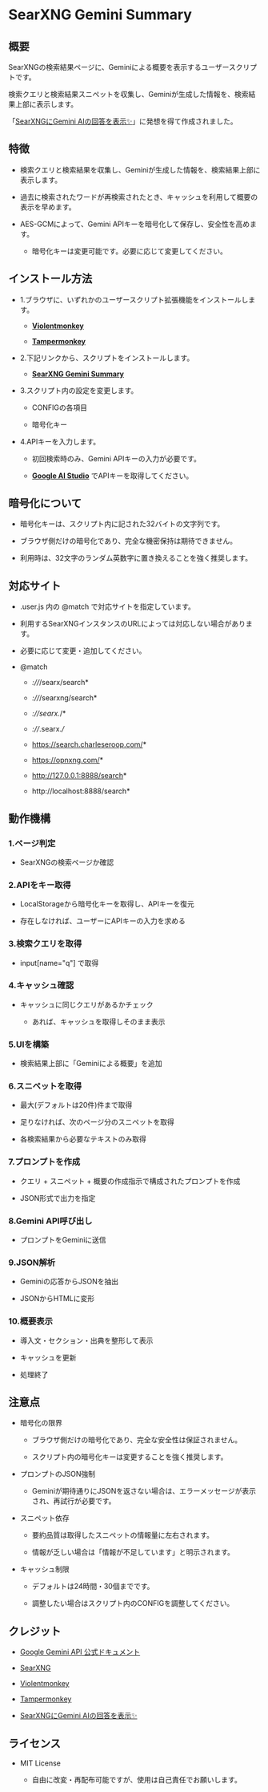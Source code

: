 
# SearXNG Gemini Summary

## 概要

SearXNGの検索結果ページに、Geminiによる概要を表示するユーザースクリプトです。

検索クエリと検索結果スニペットを収集し、Geminiが生成した情報を、検索結果上部に表示します。

「[SearXNGにGemini AIの回答を表示✨️](https://github.com/koyasi777/searxng-gemini-answer-injector)」に発想を得て作成されました。

## 特徴

- 検索クエリと検索結果を収集し、Geminiが生成した情報を、検索結果上部に表示します。

- 過去に検索されたワードが再検索されたとき、キャッシュを利用して概要の表示を早めます。

- AES-GCMによって、Gemini APIキーを暗号化して保存し、安全性を高めます。

  - 暗号化キーは変更可能です。必要に応じて変更してください。

## インストール方法

- 1.ブラウザに、いずれかのユーザースクリプト拡張機能をインストールします。

  - **[Violentmonkey](https://violentmonkey.github.io/)**

  - **[Tampermonkey](https://www.tampermonkey.net/)**

- 2.下記リンクから、スクリプトをインストールします。

  - **[SearXNG Gemini Summary]()**
 
- 3.スクリプト内の設定を変更します。

  - CONFIGの各項目

  - 暗号化キー

- 4.APIキーを入力します。

  - 初回検索時のみ、Gemini APIキーの入力が必要です。

  - **[Google AI Studio](https://aistudio.google.com/api-keys)** でAPIキーを取得してください。
 
## 暗号化について

- 暗号化キーは、スクリプト内に記された32バイトの文字列です。

- ブラウザ側だけの暗号化であり、完全な機密保持は期待できません。

- 利用時は、32文字のランダム英数字に置き換えることを強く推奨します。


## 対応サイト

- .user.js 内の @match で対応サイトを指定しています。

- 利用するSearXNGインスタンスのURLによっては対応しない場合があります。

- 必要に応じて変更・追加してください。

- @match

  - *://*/searx/search*
 
  - *://*/searxng/search*
 
  - *://searx.*/*
 
  - *://*.searx.*/*
 
  - https://search.charleseroop.com/*
 
  - https://opnxng.com/*
 
  - http://127.0.0.1:8888/search*
 
  - http://localhost:8888/search*

## 動作機構

### 1.ページ判定

- SearXNGの検索ページか確認

### 2.APIをキー取得

- LocalStorageから暗号化キーを取得し、APIキーを復元

- 存在しなければ、ユーザーにAPIキーの入力を求める

### 3.検索クエリを取得

- input[name="q"] で取得

### 4.キャッシュ確認

- キャッシュに同じクエリがあるかチェック

  - あれば、キャッシュを取得しそのまま表示

### 5.UIを構築

- 検索結果上部に「Geminiによる概要」を追加

### 6.スニペットを取得

- 最大(デフォルトは20件)件まで取得

- 足りなければ、次のページ分のスニペットを取得

- 各検索結果から必要なテキストのみ取得

### 7.プロンプトを作成

- クエリ + スニペット + 概要の作成指示で構成されたプロンプトを作成

- JSON形式で出力を指定

### 8.Gemini API呼び出し

- プロンプトをGeminiに送信

### 9.JSON解析

- Geminiの応答からJSONを抽出

- JSONからHTMLに変形

### 10.概要表示

- 導入文・セクション・出典を整形して表示

- キャッシュを更新

- 処理終了

## 注意点

- 暗号化の限界

  - ブラウザ側だけの暗号化であり、完全な安全性は保証されません。

  - スクリプト内の暗号化キーは変更することを強く推奨します。

- プロンプトのJSON強制

  - Geminiが期待通りにJSONを返さない場合は、エラーメッセージが表示され、再試行が必要です。

- スニペット依存

  - 要約品質は取得したスニペットの情報量に左右されます。

  - 情報が乏しい場合は「情報が不足しています」と明示されます。

- キャッシュ制限

  - デフォルトは24時間・30個までです。

  - 調整したい場合はスクリプト内のCONFIGを調整してください。

## クレジット

- [Google Gemini API 公式ドキュメント](https://ai.google.dev/)

- [SearXNG](https://github.com/searxng/searxng)

- [Violentmonkey](https://violentmonkey.github.io/)

- [Tampermonkey](https://www.tampermonkey.net/)

- [SearXNGにGemini AIの回答を表示✨️](https://github.com/koyasi777/searxng-gemini-answer-injector)

## ライセンス

- MIT License

  - 自由に改変・再配布可能ですが、使用は自己責任でお願いします。
